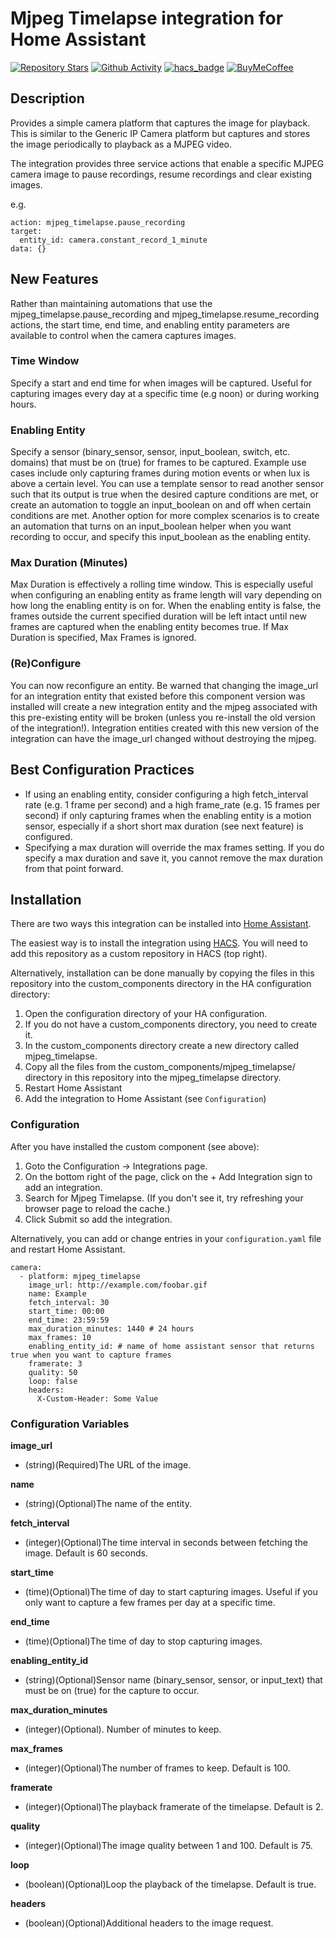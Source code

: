 # Mjpeg Timelapse integration for Home Assistant

[![Repository Stars](https://img.shields.io/github/stars/evilmarty/mjpeg-timelapse)](https://github.com/evilmarty/mjpeg-timelapse)
[![Github Activity](https://img.shields.io/github/commit-activity/m/evilmarty/mjpeg-timelapse)](https://github.com/evilmarty/mjpeg-timelapse/commits/main)
[![hacs_badge](https://img.shields.io/badge/HACS-Custom-41BDF5.svg)](https://github.com/hacs/integration)
[![BuyMeCoffee](https://badgen.net/badge/icon/buymeacoffee?icon=buymeacoffee&label&color=yellow)](https://www.buymeacoffee.com/evilmarty)

## Description

Provides a simple camera platform that captures the image for playback. This is similar to the Generic IP Camera platform but captures and stores the image periodically to playback as a MJPEG video.

The integration provides three service actions that enable a specific MJPEG camera image to pause recordings, resume recordings and clear existing images.

e.g.

```
action: mjpeg_timelapse.pause_recording
target:
  entity_id: camera.constant_record_1_minute
data: {}
```
## New Features
Rather than maintaining automations that use the mjpeg_timelapse.pause_recording and mjpeg_timelapse.resume_recording actions, the start time, end time, and enabling entity parameters are available to control when the camera captures images.

### Time Window
Specify a start and end time for when images will be captured.  Useful for capturing images every day at a specific time (e.g noon) or during working hours.
### Enabling Entity
Specify a sensor (binary_sensor, sensor, input_boolean, switch, etc. domains) that must be on (true) for frames to be captured. Example use cases include only capturing frames during motion events or when lux is above a certain level. You can use a template sensor to read another sensor such that its output is true when the desired capture conditions are met, or create an automation to toggle an input_boolean on and off when certain conditions are met. Another option for more complex scenarios is to create an automation that turns on an input_boolean helper when you want recording to occur, and specify this input_boolean as the enabling entity.
### Max Duration (Minutes)
Max Duration is effectively a rolling time window. This is especially useful when configuring an enabling entity as frame length will vary depending on how long the enabling entity is on for. When the enabling entity is false, the frames outside the current specified duration will be left intact until new frames are captured when the enabling entity becomes true.  If Max Duration is specified, Max Frames is ignored.
### (Re)Configure
You can now reconfigure an entity. Be warned that changing the image_url for an integration entity that existed before this component version was installed will create a new integration entity and the mjpeg associated with this pre-existing entity will be broken (unless you re-install the old version of the integration!). Integration entities created with this new version of the integration can have the image_url changed without destroying the mjpeg.

## Best Configuration Practices
- If using an enabling entity, consider configuring a high fetch_interval rate (e.g. 1 frame per second) and a high frame_rate (e.g. 15 frames per second) if only capturing frames when the enabling entity is a motion sensor, especially if a short short max duration (see next feature) is configured.
- Specifying a max duration will override the max frames setting.  If you do specify a max duration and save it, you cannot remove the max duration from that point forward.

## Installation

There are two ways this integration can be installed into [Home Assistant](https://www.home-assistant.io).

The easiest way is to install the integration using [HACS](https://hacs.xyz). You will need to add this repository as a custom repository in HACS (top right).

Alternatively, installation can be done manually by copying the files in this repository into the custom_components directory in the HA configuration directory:
1. Open the configuration directory of your HA configuration.
2. If you do not have a custom_components directory, you need to create it.
3. In the custom_components directory create a new directory called mjpeg_timelapse.
4. Copy all the files from the custom_components/mjpeg_timelapse/ directory in this repository into the mjpeg_timelapse directory.
5. Restart Home Assistant
6. Add the integration to Home Assistant (see `Configuration`)

### Configuration

After you have installed the custom component (see above):

1. Goto the Configuration -> Integrations page.
2. On the bottom right of the page, click on the + Add Integration sign to add an integration.
3. Search for Mjpeg Timelapse. (If you don't see it, try refreshing your browser page to reload the cache.)
4. Click Submit so add the integration.

Alternatively, you can add or change entries in your `configuration.yaml` file and restart Home Assistant.

```
camera:
  - platform: mjpeg_timelapse
    image_url: http://example.com/foobar.gif
    name: Example
    fetch_interval: 30
    start_time: 00:00
    end_time: 23:59:59
    max_duration_minutes: 1440 # 24 hours
    max_frames: 10
    enabling_entity_id: # name of home assistant sensor that returns true when you want to capture frames
    framerate: 3
    quality: 50
    loop: false
    headers:
      X-Custom-Header: Some Value
```

### Configuration Variables

**image_url**
- (string)(Required)The URL of the image.

**name**
- (string)(Optional)The name of the entity.

**fetch_interval**
- (integer)(Optional)The time interval in seconds between fetching the image. Default is 60 seconds.

**start_time**
- (time)(Optional)The time of day to start capturing images.  Useful if you only want to capture a few frames per day at a specific time.

**end_time**
- (time)(Optional)The time of day to stop capturing images.

**enabling_entity_id**
- (string)(Optional)Sensor name (binary_sensor, sensor, or input_text) that must be on (true) for the capture to occur.

**max_duration_minutes**
- (integer)(Optional). Number of minutes to keep.
 
**max_frames**
- (integer)(Optional)The number of frames to keep. Default is 100.

**framerate**
- (integer)(Optional)The playback framerate of the timelapse. Default is 2.

**quality**
- (integer)(Optional)The image quality between 1 and 100. Default is 75.

**loop**
- (boolean)(Optional)Loop the playback of the timelapse. Default is true.

**headers**
- (boolean)(Optional)Additional headers to the image request.
